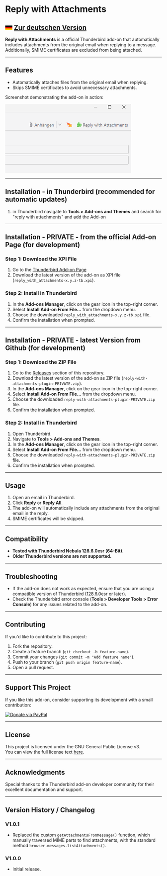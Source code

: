 # Reply with Attachments

## ![DE Flag](https://github.com/ashleedawg/flags/blob/master/DE.png?raw=true) [Zur deutschen Version](README_DE.md)

**Reply with Attachments** is a official Thunderbird add-on that automatically includes attachments from the original email when replying to a message. Additionally, SMIME certificates are excluded from being attached.

---

## Features

- Automatically attaches files from the original email when replying.
- Skips SMIME certificates to avoid unnecessary attachments.

Screenshot demonstrating the add-on in action:

![Reply with Attachments Screenshot](screenshot.png)


---

## Installation - in Thunderbird (recommended for automatic updates)
1. in Thunderbird navigate to **Tools > Add-ons and Themes** and search for "reply with attachments" and add the Add-on

---

## Installation - PRIVATE - from the official Add-on Page (for development)

### Step 1: Download the XPI File
1. Go to the [Thunderbird Add-on Page](https://addons.thunderbird.net/de/thunderbird/search/?q=reply%20with%20attachments)
2. Download the latest version of the add-on as XPI file (`reply_with_attachments-x.y.z-tb.xpi`).

### Step 2: Install in Thunderbird 
1. In the **Add-ons Manager**, click on the gear icon in the top-right corner.
2. Select **Install Add-on From File...** from the dropdown menu.
3. Choose the downloaded `reply_with_attachments-x.y.z-tb.xpi` file.
4. Confirm the installation when prompted.

---

## Installation - PRIVATE - latest Version from Github  (for development)

### Step 1: Download the ZIP File
1. Go to the [Releases](https://github.com/bitranox/Thunderbird-Reply-with-Attachment/releases) section of this repository.
2. Download the latest version of the add-on as ZIP file (`reply-with-attachments-plugin-PRIVATE.zip`).
3. In the **Add-ons Manager**, click on the gear icon in the top-right corner.
4. Select **Install Add-on From File...** from the dropdown menu.
5. Choose the downloaded ``reply-with-attachments-plugin-PRIVATE.zip`` file.
6. Confirm the installation when prompted.

### Step 2: Install in Thunderbird
1. Open Thunderbird.
2. Navigate to **Tools > Add-ons and Themes**.
3. In the **Add-ons Manager**, click on the gear icon in the top-right corner.
4. Select **Install Add-on From File...** from the dropdown menu.
5. Choose the downloaded `reply-with-attachments-plugin-PRIVATE.zip` file.
6. Confirm the installation when prompted.

---

## Usage

1. Open an email in Thunderbird.
2. Click **Reply** or **Reply All**.
3. The add-on will automatically include any attachments from the original email in the reply.
4. SMIME certificates will be skipped.

---

## Compatibility

- **Tested with Thunderbird Nebula 128.6.0esr (64-Bit).**
- **Older Thunderbird versions are not supported.**

---

## Troubleshooting

- If the add-on does not work as expected, ensure that you are using a compatible version of Thunderbird (128.6.0esr or later).
- Check the Thunderbird error console (**Tools > Developer Tools > Error Console**) for any issues related to the add-on.

---

## Contributing

If you'd like to contribute to this project:
1. Fork the repository.
2. Create a feature branch (`git checkout -b feature-name`).
3. Commit your changes (`git commit -m "Add feature name"`).
4. Push to your branch (`git push origin feature-name`).
5. Open a pull request.

---

## Support This Project

If you like this add-on, consider supporting its development with a small contribution:

[![Donate via PayPal](https://raw.githubusercontent.com/stefan-niedermann/paypal-donate-button/master/paypal-donate-button.png)](https://www.paypal.com/donate/?hosted_button_id=L2NQXHB7FQ5FJ)

---

## License

This project is licensed under the GNU General Public License v3.  
You can view the full license text [here](https://github.com/bitranox/Thunderbird-Reply-with-Attachments/blob/master/LICENCE).

---

## Acknowledgments

Special thanks to the Thunderbird add-on developer community for their excellent documentation and support.


---

## Version History / Changelog

### V1.0.1
- Replaced the custom `getAttachmentsFromMessage()` function, which manually traversed MIME parts to find attachments, with the standard method `browser.messages.listAttachments()`.

### V1.0.0
- Initial release.